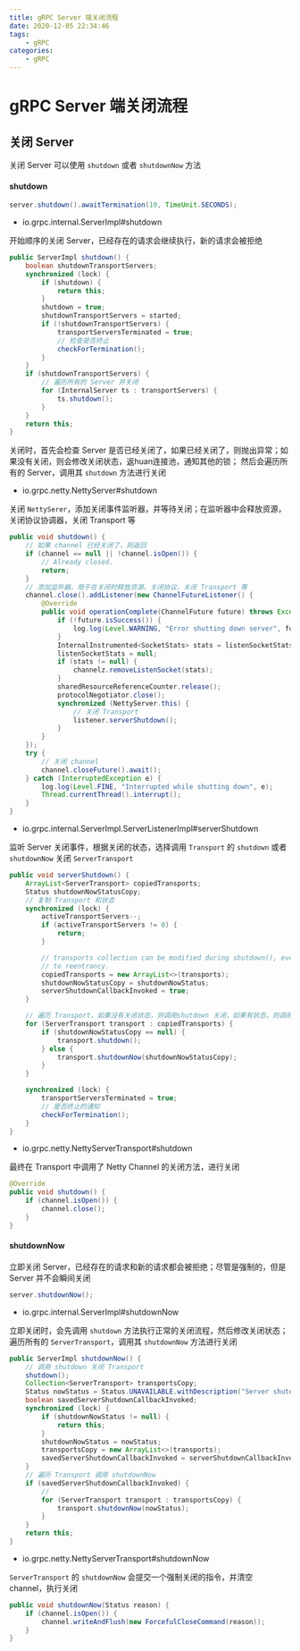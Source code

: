 ```yaml
---
title: gRPC Server 端关闭流程
date: 2020-12-05 22:34:46
tags:
    - gRPC
categories: 
    - gRPC
---
```


# gRPC Server 端关闭流程 

## 关闭 Server 

关闭 Server 可以使用 `shutdown` 或者 `shutdownNow` 方法

#### shutdown 

```java
server.shutdown().awaitTermination(10, TimeUnit.SECONDS);
```

- io.grpc.internal.ServerImpl#shutdown 

开始顺序的关闭 Server，已经存在的请求会继续执行，新的请求会被拒绝

```java 
public ServerImpl shutdown() {
    boolean shutdownTransportServers;
    synchronized (lock) {
        if (shutdown) {
            return this;
        }
        shutdown = true;
        shutdownTransportServers = started;
        if (!shutdownTransportServers) {
            transportServersTerminated = true;
            // 检查是否终止
            checkForTermination();
        }
    }
    if (shutdownTransportServers) {
        // 遍历所有的 Server 并关闭
        for (InternalServer ts : transportServers) {
            ts.shutdown();
        }
    }
    return this;
}
```

关闭时，首先会检查 Server 是否已经关闭了，如果已经关闭了，则抛出异常；如果没有关闭，则会修改关闭状态，返huan连接池，通知其他的锁；
然后会遍历所有的 Server，调用其 `shutdown` 方法进行关闭

- io.grpc.netty.NettyServer#shutdown

关闭 `NettySerer`，添加关闭事件监听器，并等待关闭；在监听器中会释放资源，关闭协议协调器，关闭 Transport 等

```java
public void shutdown() {
    // 如果 channel 已经关闭了，则返回
    if (channel == null || !channel.isOpen()) {
        // Already closed.
        return;
    }
    // 添加监听器，用于在关闭时释放资源，关闭协议，关闭 Transport 等
    channel.close().addListener(new ChannelFutureListener() {
        @Override
        public void operationComplete(ChannelFuture future) throws Exception {
            if (!future.isSuccess()) {
                log.log(Level.WARNING, "Error shutting down server", future.cause());
            }
            InternalInstrumented<SocketStats> stats = listenSocketStats;
            listenSocketStats = null;
            if (stats != null) {
                channelz.removeListenSocket(stats);
            }
            sharedResourceReferenceCounter.release();
            protocolNegotiator.close();
            synchronized (NettyServer.this) {
                // 关闭 Transport
                listener.serverShutdown();
            }
        }
    });
    try {
        // 关闭 channel
        channel.closeFuture().await();
    } catch (InterruptedException e) {
        log.log(Level.FINE, "Interrupted while shutting down", e);
        Thread.currentThread().interrupt();
    }
}
```

- io.grpc.internal.ServerImpl.ServerListenerImpl#serverShutdown

监听 Server 关闭事件，根据关闭的状态，选择调用 `Transport` 的 `shutdown` 或者 `shutdownNow` 关闭 `ServerTransport`

```java
public void serverShutdown() {
    ArrayList<ServerTransport> copiedTransports;
    Status shutdownNowStatusCopy;
    // 复制 Transport 和状态
    synchronized (lock) {
        activeTransportServers--;
        if (activeTransportServers != 0) {
            return;
        }

        // transports collection can be modified during shutdown(), even if we hold the lock, due
        // to reentrancy.
        copiedTransports = new ArrayList<>(transports);
        shutdownNowStatusCopy = shutdownNowStatus;
        serverShutdownCallbackInvoked = true;
    }

    // 遍历 Transport，如果没有关闭状态，则调用shutdown 关闭，如果有状态，则调用 shutdownNow 立即关闭
    for (ServerTransport transport : copiedTransports) {
        if (shutdownNowStatusCopy == null) {
            transport.shutdown();
        } else {
            transport.shutdownNow(shutdownNowStatusCopy);
        }
    }

    synchronized (lock) {
        transportServersTerminated = true;
        // 是否终止的通知
        checkForTermination();
    }
}
```


- io.grpc.netty.NettyServerTransport#shutdown

最终在 Transport 中调用了 Netty Channel 的关闭方法，进行关闭

```java
@Override
public void shutdown() {
    if (channel.isOpen()) {
        channel.close();
    }
}
```

#### shutdownNow 

立即关闭 Server，已经存在的请求和新的请求都会被拒绝；尽管是强制的，但是 Server 并不会瞬间关闭

```java
server.shutdownNow();
```

- io.grpc.internal.ServerImpl#shutdownNow

立即关闭时，会先调用 `shutdown` 方法执行正常的关闭流程，然后修改关闭状态；遍历所有的 `ServerTransport`，调用其 `shutdownNow` 方法进行关闭

```java
public ServerImpl shutdownNow() {
    // 调用 shutdown 关闭 Transport
    shutdown();
    Collection<ServerTransport> transportsCopy;
    Status nowStatus = Status.UNAVAILABLE.withDescription("Server shutdownNow invoked");
    boolean savedServerShutdownCallbackInvoked;
    synchronized (lock) {
        if (shutdownNowStatus != null) {
            return this;
        }
        shutdownNowStatus = nowStatus;
        transportsCopy = new ArrayList<>(transports);
        savedServerShutdownCallbackInvoked = serverShutdownCallbackInvoked;
    }
    // 遍历 Transport 调用 shutdownNow
    if (savedServerShutdownCallbackInvoked) {
        //
        for (ServerTransport transport : transportsCopy) {
            transport.shutdownNow(nowStatus);
        }
    }
    return this;
}
```


- io.grpc.netty.NettyServerTransport#shutdownNow

`ServerTransport` 的 `shutdownNow` 会提交一个强制关闭的指令，并清空 channel，执行关闭

```java
public void shutdownNow(Status reason) {
    if (channel.isOpen()) {
        channel.writeAndFlush(new ForcefulCloseCommand(reason));
    }
}
```

